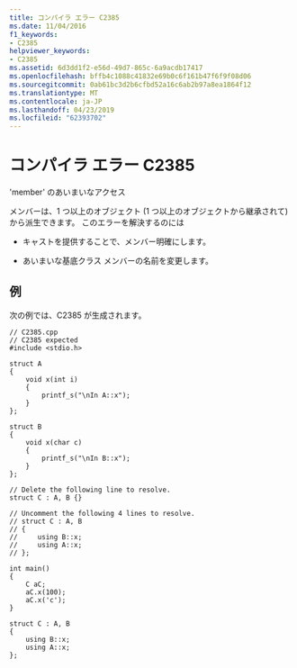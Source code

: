 ```yaml
---
title: コンパイラ エラー C2385
ms.date: 11/04/2016
f1_keywords:
- C2385
helpviewer_keywords:
- C2385
ms.assetid: 6d3dd1f2-e56d-49d7-865c-6a9acdb17417
ms.openlocfilehash: bffb4c1088c41832e69b0c6f161b47f6f9f08d06
ms.sourcegitcommit: 0ab61bc3d2b6cfbd52a16c6ab2b97a8ea1864f12
ms.translationtype: MT
ms.contentlocale: ja-JP
ms.lasthandoff: 04/23/2019
ms.locfileid: "62393702"
---
```

# <a name="compiler-error-c2385"></a>コンパイラ エラー C2385

'member' のあいまいなアクセス

メンバーは、1 つ以上のオブジェクト (1 つ以上のオブジェクトから継承されて) から派生できます。  このエラーを解決するのには

- キャストを提供することで、メンバー明確にします。

- あいまいな基底クラス メンバーの名前を変更します。

## <a name="example"></a>例

次の例では、C2385 が生成されます。

```
// C2385.cpp
// C2385 expected
#include <stdio.h>

struct A
{
    void x(int i)
    {
        printf_s("\nIn A::x");
    }
};

struct B
{
    void x(char c)
    {
        printf_s("\nIn B::x");
    }
};

// Delete the following line to resolve.
struct C : A, B {}

// Uncomment the following 4 lines to resolve.
// struct C : A, B
// {
//     using B::x;
//     using A::x;
// };

int main()
{
    C aC;
    aC.x(100);
    aC.x('c');
}

struct C : A, B
{
    using B::x;
    using A::x;
};
```